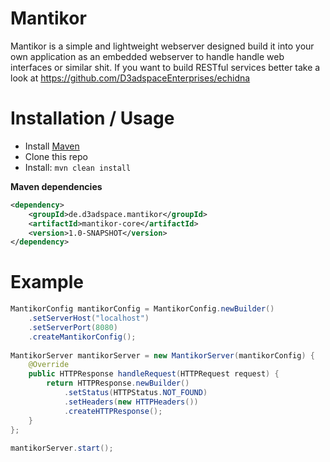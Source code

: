 # Mantikor

Mantikor is a simple and lightweight webserver designed build it into your own application as an 
embedded webserver to handle handle web interfaces or similar shit. If you want to build RESTful
services better take a look at https://github.com/D3adspaceEnterprises/echidna

# Installation / Usage

- Install [Maven](http://maven.apache.org/download.cgi)
- Clone this repo
- Install: ```mvn clean install```

**Maven dependencies**

```xml
<dependency>
    <groupId>de.d3adspace.mantikor</groupId>
    <artifactId>mantikor-core</artifactId>
    <version>1.0-SNAPSHOT</version>
</dependency>
```

# Example
```java
MantikorConfig mantikorConfig = MantikorConfig.newBuilder()
	.setServerHost("localhost")
	.setServerPort(8080)
	.createMantikorConfig();
		
MantikorServer mantikorServer = new MantikorServer(mantikorConfig) {
	@Override
	public HTTPResponse handleRequest(HTTPRequest request) {
		return HTTPResponse.newBuilder()
			.setStatus(HTTPStatus.NOT_FOUND)
			.setHeaders(new HTTPHeaders())
			.createHTTPResponse();
	}
};
		
mantikorServer.start();
```
